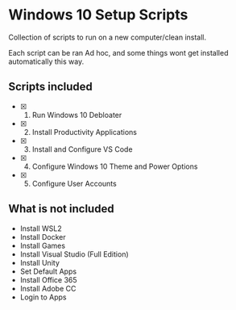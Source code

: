 # Windows 10 Setup Scripts

Collection of scripts to run on a new computer/clean install.

Each script can be ran Ad hoc, and some things wont get installed automatically this way.

## Scripts included

- [x] 1. Run Windows 10 Debloater
- [x] 2. Install Productivity Applications
- [x] 3. Install and Configure VS Code
- [x] 4. Configure Windows 10 Theme and Power Options
- [x] 5. Configure User Accounts

## What is not included

- Install WSL2
- Install Docker
- Install Games
- Install Visual Studio (Full Edition)
- Install Unity
- Set Default Apps
- Install Office 365
- Install Adobe CC
- Login to Apps
